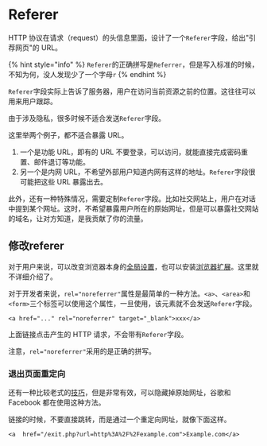 # Referer

HTTP 协议在请求（request）的头信息里面，设计了一个`Referer`字段，给出"引荐网页"的 URL。

{% hint style="info" %}
`Referer`的正确拼写是`Referrer`，但是写入标准的时候，不知为何，没人发现少了一个字母`r`
{% endhint %}

`Referer`字段实际上告诉了服务器，用户在访问当前资源之前的位置。这往往可以用来用户跟踪。

由于涉及隐私，很多时候不适合发送`Referer`字段。

这里举两个例子，都不适合暴露 URL。

1. 一个是功能 URL，即有的 URL 不要登录，可以访问，就能直接完成密码重置、邮件退订等功能。
2. 另一个是内网 URL，不希望外部用户知道内网有这样的地址。`Referer`字段很可能把这些 URL 暴露出去。

此外，还有一种特殊情况，需要定制`Referer`字段。比如社交网站上，用户在对话中提到某个网址。这时，不希望暴露用户所在的原始网址，但是可以暴露社交网站的域名，让对方知道，是我贡献了你的流量。

## 修改referer

对于用户来说，可以改变浏览器本身的[全局设置](http://kb.mozillazine.org/Network.http.sendRefererHeader)，也可以安装[浏览器扩展](https://browsernative.com/http-referer-control-chrome/)。这里就不详细介绍了。

对于开发者来说，`rel="noreferrer"`属性是最简单的一种方法。`<a>`、`<area>`和`<form>`三个标签可以使用这个属性，一旦使用，该元素就不会发送`Referer`字段。

```markup
<a href="..." rel="noreferrer" target="_blank">xxx</a>
```

上面链接点击产生的 HTTP 请求，不会带有`Referer`字段。

注意，`rel="noreferrer"`采用的是正确的拼写。

### 退出页面重定向

还有一种比较老式的[技巧](https://geekthis.net/post/hide-http-referer-headers/#exit-page-redirect)，但是非常有效，可以隐藏掉原始网址，谷歌和 Facebook 都在使用这种方法。

链接的时候，不要直接跳转，而是通过一个重定向网址，就像下面这样。

```markup
<a  href="/exit.php?url=http%3A%2F%2Fexample.com">Example.com</a>
```
